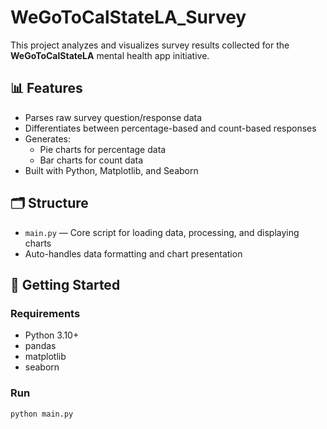 # WeGoToCalStateLA_Survey

This project analyzes and visualizes survey results collected for the **WeGoToCalStateLA** mental health app initiative.

## 📊 Features

- Parses raw survey question/response data
- Differentiates between percentage-based and count-based responses
- Generates:
  - Pie charts for percentage data
  - Bar charts for count data
- Built with Python, Matplotlib, and Seaborn

## 🗂 Structure

- `main.py` — Core script for loading data, processing, and displaying charts
- Auto-handles data formatting and chart presentation

## 🚀 Getting Started

### Requirements

- Python 3.10+
- pandas
- matplotlib
- seaborn

### Run

```bash
python main.py
